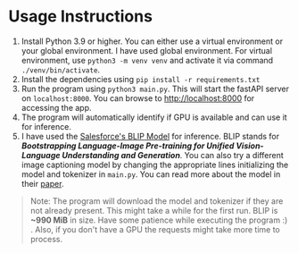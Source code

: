 # Usage Instructions

1. Install Python 3.9 or higher. You can either use a virtual environment or your global environment. I have used global environment. For virtual environment, use `python3 -m venv venv` and activate it via command `./venv/bin/activate`.
2. Install the dependencies using `pip install -r requirements.txt`
3. Run the program using `python3 main.py`. This will start the fastAPI server on `localhost:8000`. You can browse to [http://localhost:8000](http://localhost:8000) for accessing the app.
4. The program will automatically identify if GPU is available and can use it for inference.
5. I have used the [Salesforce's BLIP Model](https://huggingface.co/Salesforce/blip-image-captioning-base) for inference. BLIP stands for ***Bootstrapping Language-Image Pre-training for Unified Vision-Language Understanding and Generation***. You can also try a different image captioning model by changing the appropriate lines initializing the model and tokenizer in `main.py`. You can read more about the model in their [paper](https://arxiv.org/abs/2201.12086).

> Note: The program will download the model and tokenizer if they are not already present. This might take a while for the first run. BLIP is **~990 MiB** in size. Have some patience while executing the program :) . Also, if you don't have a GPU the requests might take more time to process.
